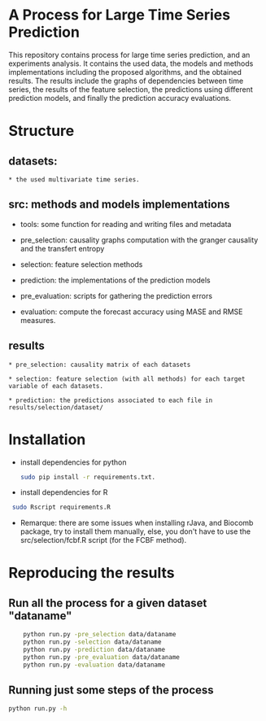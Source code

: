 # A Process for Large Time Series Prediction

This repository contains process for large time series prediction, and an experiments analysis. It contains the used data, the models and methods implementations including the proposed algorithms,  and the obtained results. The results include the  graphs of dependencies between time series, the results of the feature selection, the predictions using different prediction models, and finally the prediction accuracy evaluations.

# Structure

## datasets: 
	* the used multivariate time series.

## src: methods and models implementations

   * tools: some function for reading and writing files and metadata

   * pre_selection: causality graphs computation with the granger causality and the transfert entropy

   * selection: feature selection methods

   * prediction: the implementations of the prediction models
	
   * pre_evaluation: scripts for gathering the prediction errors
	
   * evaluation: compute the forecast accuracy using MASE and RMSE measures.
	
		
## results

	* pre_selection: causality matrix of each datasets

	* selection: feature selection (with all methods) for each target variable of each datasets.

	* prediction: the predictions associated to each file in results/selection/dataset/

      
# Installation

  * install dependencies for python
    ```bash
    sudo pip install -r requirements.txt.
    ```
   * install dependencies for R
   ```bash
    sudo Rscript requirements.R
   ```
  
  * Remarque: there are some issues when installing rJava, and Biocomb package, try to install them manually, else, you don't have to 
  	use the src/selection/fcbf.R script (for the FCBF method).

 
# Reproducing the results

## Run all the process for a given dataset "dataname"
```bash
	python run.py -pre_selection data/dataname
	python run.py -selection data/dataname
	python run.py -prediction data/dataname
	python run.py -pre_evaluation data/dataname
	python run.py -evaluation data/dataname

```
## Running just some steps of the process
```bash
python run.py -h 
```


